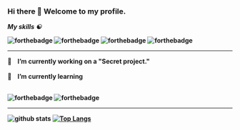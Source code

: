 ### Hi there 👋 Welcome to my profile.

<b><i> My skills ☯️ </i><b/>
<br>

 ![forthebadge](https://img.shields.io/badge/html-%23239120.svg?&style=for-the-badge&logo=html5)
 ![forthebadge](https://img.shields.io/badge/css-%23239120.svg?&style=for-the-badge&logo=CSS3)
 ![forthebadge](https://img.shields.io/badge/JavaScript-%23239120.svg?&style=for-the-badge&logo=JavaScript)
 ![forthebadge](https://img.shields.io/badge/bootstrap-%23239120.svg?&style=for-the-badge&logo=bootstrap)
<hr style="height:2px;border-width:0;color:gray;background-color:gray">
🔭&nbsp; &nbsp; I’m currently working on a "Secret project."  
<br>
<br>
🌱&nbsp; &nbsp; I’m currently learning 
<br>
<br>

![forthebadge](https://img.shields.io/badge/python-%23239120.svg?&style=for-the-badge&logo=python) ![forthebadge](https://img.shields.io/badge/java-%23239120.svg?&style=for-the-badge&logo=java)

<hr style="height:2px;border-width:0;color:gray;background-color:gray">

![github stats](https://github-readme-stats.vercel.app/api?username=Zyash&show_icons=true&theme=tokyonight)
[![Top Langs](https://github-readme-stats.vercel.app/api/top-langs/?username=Zyash&layout=compact&theme=tokyonight)](https://github.com/Zyash/github-readme-stats)

<!--
<p align='center'>
    <img align='center' src="thttps://visitor-badge.glitch.me/badge?page_id=Zyash.visitor-badge">
<p/>
 -->
 <!--
**Zyash/Zyash** is a ✨ _special_ ✨ repository because its `README.md` (this file) appears on your GitHub profile.

Here are some ideas to get you started:

- 🔭 I’m currently working on ...
- 🌱 I’m currently learning ...
- 👯 I’m looking to collaborate on ...
- 🤔 I’m looking for help with ...
- 💬 Ask me about ...
- 📫 How to reach me: ...
- 😄 Pronouns: ...
- ⚡ Fun fact: ...
-->
